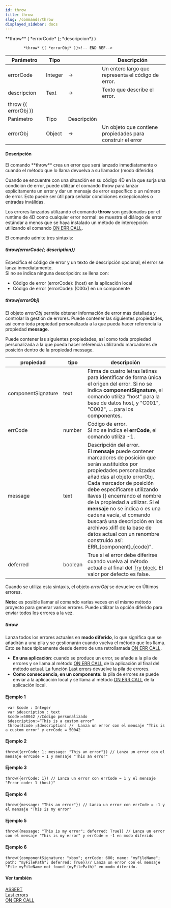 ```yaml
---
id: throw
title: throw
slug: /commands/throw
displayed_sidebar: docs
---
```


<!--REF #_command_.throw.Syntax-->**throw** ( *errorCode* {; *descripcion*} ) 
        
            *throw* {( *errorObj* )}<!-- END REF-->
<!--REF #_command_.throw.Params-->
| Parámetro | Tipo |  | Descripción |
| --- | --- | --- | --- |
| errorCode | Integer | &srarr; | Un entero largo que representa el código de error. |
| descripcion | Text | &srarr; | Texto que describe el error. |
| throw {( errorObj )} |
| Parámetro | Tipo | Descripción |
| errorObj | Object | &srarr; | Un objeto que contiene propiedades para construir el error |

<!-- END REF-->

#### Descripción 

<!--REF #_command_.throw.Summary-->El comando **throw** crea un error que será lanzado inmediatamente o cuando el método que lo llama devuelva a su llamador (modo diferido).<!-- END REF-->

Cuando se encuentre con una situación en su código 4D en la que surja una condición de error, puede utilizar el comando throw para lanzar explícitamente un error y dar un mensaje de error específico o un número de error. Esto puede ser útil para señalar condiciones excepcionales o entradas inválidas.

Los errores lanzados utilizando el comando **throw** son gestionados por el runtime de 4D como cualquier error normal: se muestra el diálogo de error estándar a menos que se haya instalado un método de intercepción utilizando el comando [ON ERR CALL](on-err-call.md).

El comando admite tres sintaxis:

##### **throw(errorCode{; description})**

Especifica el código de error y un texto de descripción opcional, el error se lanza inmediatamente.  
Si no se indica ninguna descripción: se llena con:

* Código de error (errorCode): (host) en la aplicación local
* Código de error (errorCode): (C00x) en un componente

##### **throw(errorObj)**

El objeto *errorObj* permite obtener información de error más detallada y controlar la gestión de errores. Puede contener las siguientes propiedades, así como toda propiedad personalizada a la que pueda hacer referencia la propiedad **message**.

Puede contener las siguientes propiedades, así como toda propiedad personalizada a la que pueda hacer referencia utilizando marcadores de posición dentro de la propiedad message.

| **propiedad**      | **tipo<br/>** | **descripción**                                                                                                                                                                                                                                                                                                                                                                                                                                                                                    |
| ------------------ | --------------------- | -------------------------------------------------------------------------------------------------------------------------------------------------------------------------------------------------------------------------------------------------------------------------------------------------------------------------------------------------------------------------------------------------------------------------------------------------------------------------------------------------- |
| componentSignature | text                  | Firma de cuatro letras latinas para identificar de forma única el origen del error. Si no se indica **componentSignature**, el comando utiliza "host" para la base de datos host, y "C001", "C002", ... para los componentes.                                                                                                                                                                                                                                                                      |
| errCode            | number                | Código de error.<br/> Si no se indica el **errCode**, el comando utiliza -1.                                                                                                                                                                                                                                                                                                                                                                                                               |
| message            | text                  | Descripción del error.<br/> El **mensaje** puede contener marcadores de posición que serán sustituidos por propiedades personalizadas añadidas al objeto errorObj. Cada marcador de posición debe especificarse utilizando llaves {} encerrando el nombre de la propiedad a utilizar. Si el **mensaje** no se indica o es una cadena vacía, el comando buscará una descripción en los archivos xliff de la base de datos actual con un renombre construido así: ERR\_{component}\_{code}". |
| deferred           | boolean               | True si el error debe diferirse cuando vuelva al método actual o al final del [Try block](developer.4d.com/docs/Concepts/error-handling#trycatchend-try). El valor por defecto es false.                                                                                                                                                                                                                                                                                                           |

Cuando se utiliza esta sintaxis, el objeto *errorObj* se devuelve en Últimos errores.

**Nota:** es posible llamar al comando varias veces en el mismo método proyecto para generar varios errores. Puede utilizar la opción diferido para enviar todos los errores a la vez.

##### **throw** 

Lanza todos los errores actuales en **modo diferido**, lo que significa que se añadirán a una pila y se gestionarán cuando vuelva el método que los llama. Esto se hace típicamente desde dentro de una retrollamada [ON ERR CALL](on-err-call.md).

* **En una aplicación**: cuando se produce un error, se añade a la pila de errores y se llama al método [ON ERR CALL](on-err-call.md) de la aplicación al final del método actual. La función [Last errors](last-errors.md) devuelve la pila de errores.
* **Como consecuencia, en un componente:** la pila de errores se puede enviar a la aplicación local y se llama al método [ON ERR CALL](on-err-call.md) de la aplicación local.

#### Ejemplo 1 

```4d
 var $code : Integer
 var $description : text
 $code:=50042 //Código personalizado
 $description:=“This is a custom error”
 throw($code ;$description) //  Lanza un error con el mensaje "This is a custom error" y errCode = 50042
```

#### Ejemplo 2 

```RAW
throw({errCode: 1; message: "This an error"}) // Lanza un error con el mensaje errCode = 1 y mensaje "This an error"
```

#### Ejemplo 3 

```RAW
throw({errCode: 1}) // Lanza un error con errCode = 1 y el mensaje "Error code: 1 (host)"
```

#### Ejemplo 4 

```RAW
throw({message: "This an error"}) // Lanza un error con errCode = -1 y el mensaje "This is my error"
```

#### Ejemplo 5 

```RAW
throw({message: "This is my error"; deferred: True}) // Lanza un error con el mensaje "This is my error" y errCode = -1 en modo diferido
```

#### Ejemplo 6 

```RAW
throw({componentSignature: "xbox"; errCode: 600; name: "myFileName"; path: "myFilePath"; deferred: True})// Lanza un error con el mensaje "File myFileName not found (myFilePath)" en modo diferido.
```

#### Ver también 

[ASSERT](assert.md)  
[Last errors](last-errors.md)  
[ON ERR CALL](on-err-call.md)  